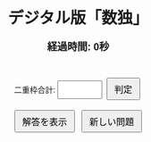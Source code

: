 <!doctype html>
<html lang="ja">
<head>
  <meta charset="utf-8">
  <title>デジタル版「数独」</title>
  <meta name="viewport" content="width=device-width, initial-scale=1.0">
  <style>
    body { font-family: sans-serif; text-align: center; margin:0; padding:0; }
    #sudoku { border-collapse: collapse; margin: 20px auto; }
    #sudoku td {
      width: 60px; height: 60px; text-align: center;
      border: 1px solid #999; font-size: 28px; position: relative;
    }
    #sudoku td input {
      width: 100%; height: 100%; text-align: center;
      font-size: 28px; border: none; outline: none;
      background: transparent; box-sizing: border-box;
    }
    /* 3x3ブロック線 */
    #sudoku td.block-right { border-right: 3px solid black !important; }
    #sudoku td.block-bottom { border-bottom: 3px solid black !important; }
    #sudoku td.block-left { border-left: 3px solid black !important; }
    #sudoku td.block-top { border-top: 3px solid black !important; }

    /* 二重枠セル */
    #sudoku td.double { border: 3px double red !important; }

    /* 外枠を太く */
    #sudoku tr:last-child td { border-bottom: 3px solid black !important; }
    #sudoku td:last-child { border-right: 3px solid black !important; }

    #timer { margin: 10px; font-weight: bold; font-size: 18px; }
    #message { margin: 10px; font-size: 18px; }
    #double-sum-input { width: 80px; font-size: 18px; text-align: center; padding:4px; }
    button { font-size: 16px; padding: 6px 12px; margin: 4px; }
  </style>
</head>
<body>
  <h1>デジタル版「数独」</h1>
  <div id="timer">経過時間: 0秒</div>
  <table id="sudoku"></table>
  <div style="margin:10px;">
    <label>二重枠合計: <input type="number" id="double-sum-input"></label>
    <button onclick="checkDoubleSum()">判定</button>
  </div>
  <div>
    <button onclick="showSolution()">解答を表示</button>
    <button onclick="newGame()">新しい問題</button>
  </div>
  <div id="message"></div>

<script>
let puzzle = [];
let solution = [];
let doubleCells = [];
let startTime;
let timerInterval;

const baseSolution = [
  [5,3,4,6,7,8,9,1,2],
  [6,7,2,1,9,5,3,4,8],
  [1,9,8,3,4,2,5,6,7],
  [8,5,9,7,6,1,4,2,3],
  [4,2,6,8,5,3,7,9,1],
  [7,1,3,9,2,4,8,5,6],
  [9,6,1,5,3,7,2,8,4],
  [2,8,7,4,1,9,6,3,5],
  [3,4,5,2,8,6,1,7,9]
];

function shuffleSolution() {
  let grid = JSON.parse(JSON.stringify(baseSolution));
  let nums = [1,2,3,4,5,6,7,8,9];
  nums.sort(()=>Math.random()-0.5);
  let map = {};
  for (let i=1;i<=9;i++) map[i] = nums[i-1];
  grid = grid.map(row => row.map(val => map[val]));

  for (let b=0;b<3;b++) {
    let rows = [0,1,2].map(i=>b*3+i);
    rows.sort(()=>Math.random()-0.5);
    let temp = [grid[rows[0]],grid[rows[1]],grid[rows[2]]];
    for (let i=0;i<3;i++) grid[b*3+i] = temp[i];
  }

  for (let b=0;b<3;b++) {
    let cols = [0,1,2].map(i=>b*3+i);
    cols.sort(()=>Math.random()-0.5);
    grid = grid.map(row=>{
      let temp = [row[cols[0]],row[cols[1]],row[cols[2]]];
      for (let i=0;i<3;i++) row[b*3+i]=temp[i];
      return row;
    });
  }

  let rowBlocks = [0,1,2]; rowBlocks.sort(()=>Math.random()-0.5);
  let newGrid = [];
  for (let b of rowBlocks) newGrid.push(...grid.slice(b*3,(b+1)*3));
  grid = newGrid;

  let colBlocks = [0,1,2]; colBlocks.sort(()=>Math.random()-0.5);
  grid = grid.map(row=>{
    let newRow=[];
    for (let b of colBlocks) newRow.push(...row.slice(b*3,(b+1)*3));
    return newRow;
  });

  return grid;
}

function generatePuzzle() {
  solution = shuffleSolution();
  puzzle = JSON.parse(JSON.stringify(solution));

  let blanks = 40;
  while (blanks > 0) {
    let r = Math.floor(Math.random()*9);
    let c = Math.floor(Math.random()*9);
    if (puzzle[r][c] !== 0) { puzzle[r][c] = 0; blanks--; }
  }

  doubleCells = [];
  while (doubleCells.length < 2) {
    let r = Math.floor(Math.random()*9);
    let c = Math.floor(Math.random()*9);
    let key = r + "," + c;
    if (puzzle[r][c] === 0 && !doubleCells.includes(key)) doubleCells.push(key);
  }
}

function drawBoard(showSol=false) {
  const table = document.getElementById("sudoku");
  table.innerHTML = "";
  for (let r=0;r<9;r++) {
    const row = document.createElement("tr");
    for (let c=0;c<9;c++) {
      const cell = document.createElement("td");
      if (c%3===2 && c!==8) cell.classList.add("block-right");
      if (r%3===2 && r!==8) cell.classList.add("block-bottom");
      if (c%3===0) cell.classList.add("block-left");
      if (r%3===0) cell.classList.add("block-top");
      if (doubleCells.includes(r+","+c)) cell.classList.add("double");

      const val = showSol ? solution[r][c] : puzzle[r][c];
      if (val !== 0) {
        cell.textContent = val;
      } else {
        const inp = document.createElement("input");
        inp.maxLength = 1;
        inp.oninput = () => {};
        cell.appendChild(inp);
      }
      row.appendChild(cell);
    }
    table.appendChild(row);
  }
}

function checkDoubleSum() {
  const inputVal = document.getElementById("double-sum-input").value;
  if (!inputVal) return;
  const sum = parseInt(inputVal);

  const correctSum = doubleCells.reduce((acc,key)=>{
    const [r,c] = key.split(",").map(Number);
    return acc + solution[r][c];
  },0);

  if (sum === correctSum) {
    clearInterval(timerInterval);
    document.getElementById("message").textContent = "お見事！クリアしました！ ";
  } else {
    document.getElementById("message").textContent = "不正解です！あともう一息！ファイト！";
  }
}

function showSolution() {
  drawBoard(true);
  clearInterval(timerInterval);
  document.getElementById("message").textContent = "解答を表示しました。";
}

function newGame() {
  generatePuzzle();
  drawBoard();
  document.getElementById("double-sum-input").value = "";
  startTime = Date.now();
  if (timerInterval) clearInterval(timerInterval);
  timerInterval = setInterval(()=>{
    let sec = Math.floor((Date.now()-startTime)/1000);
    document.getElementById("timer").textContent = "経過時間: " + sec + "秒";
  },1000);
  document.getElementById("message").textContent = "";
}

newGame();
</script>
</body>
</html>
